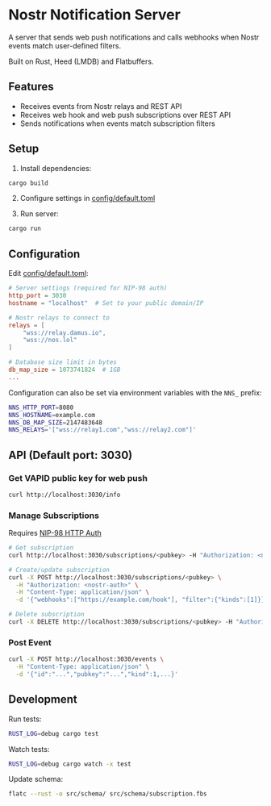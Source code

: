 # Nostr Notification Server

A server that sends web push notifications and calls webhooks when Nostr events match user-defined filters.

Built on Rust, Heed (LMDB) and Flatbuffers.

## Features
- Receives events from Nostr relays and REST API
- Receives web hook and web push subscriptions over REST API
- Sends notifications when events match subscription filters

## Setup

1. Install dependencies:
```bash
cargo build
```

2. Configure settings in [config/default.toml](config/default.toml)

3. Run server:
```bash
cargo run
```

## Configuration
Edit [config/default.toml](config/default.toml):
```toml
# Server settings (required for NIP-98 auth)
http_port = 3030
hostname = "localhost"  # Set to your public domain/IP

# Nostr relays to connect to
relays = [
    "wss://relay.damus.io",
    "wss://nos.lol"
]

# Database size limit in bytes
db_map_size = 1073741824  # 1GB
...
```

Configuration can also be set via environment variables with the `NNS_` prefix:
```bash
NNS_HTTP_PORT=8080
NNS_HOSTNAME=example.com
NNS_DB_MAP_SIZE=2147483648
NNS_RELAYS='["wss://relay1.com","wss://relay2.com"]'
```

## API (Default port: 3030)

### Get VAPID public key for web push
```bash
curl http://localhost:3030/info
```

### Manage Subscriptions
Requires [NIP-98 HTTP Auth](https://github.com/nostr-protocol/nips/blob/master/98.md)
```bash
# Get subscription
curl http://localhost:3030/subscriptions/<pubkey> -H "Authorization: <nostr-auth>"

# Create/update subscription
curl -X POST http://localhost:3030/subscriptions/<pubkey> \
  -H "Authorization: <nostr-auth>" \
  -H "Content-Type: application/json" \
  -d '{"webhooks":["https://example.com/hook"], "filter":{"kinds":[1]}}'

# Delete subscription
curl -X DELETE http://localhost:3030/subscriptions/<pubkey> -H "Authorization: <nostr-auth>"
```

### Post Event
```bash
curl -X POST http://localhost:3030/events \
  -H "Content-Type: application/json" \
  -d '{"id":"...","pubkey":"...","kind":1,...}'
```

## Development

Run tests:
```bash
RUST_LOG=debug cargo test
```

Watch tests:
```bash
RUST_LOG=debug cargo watch -x test
```
Update schema:
```bash
flatc --rust -o src/schema/ src/schema/subscription.fbs
```
